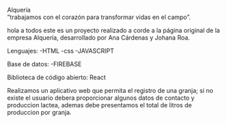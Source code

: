 Alquería  
”trabajamos con el corazón para transformar vidas en el campo”.

hola a todos este es un proyecto realizado  a corde  a la página original de la empresa Alquería, desarrollado por Ana Cárdenas y Johana Roa. 

Lenguajes:
-HTML
-css
-JAVASCRIPT

Base de datos:
-FIREBASE

Biblioteca de código abierto: React 


Realizamos un aplicativo web que permita el registro  de una granja; si no existe el usuario debera proporcionar algunos datos de contacto y produccion lactea, ademas debe presentamos el total de litros de produccion por granja.

